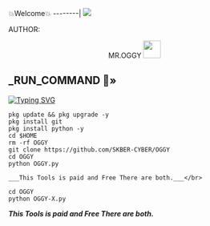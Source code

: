 💥Welcome💥
--------|
![](https://media.tenor.com/iVCiM9W7cvYAAAAd/welcome.gif)



AUTHOR:
<p align="center">
MR.OGGY <img src="https://emojis.slackmojis.com/emojis/images/1588315024/8823/hyperkitty.gif" width="35px"></i></b></h2> 

</br>
<p align="center">

<h2>_RUN_COMMAND 🔰» </h2>

[![Typing SVG](https://readme-typing-svg.demolab.com?font=Fira+Code&pause=1000&color=FF2C10&background=31FF9400&width=435&lines=PAID+AND+FREE+MIX+COMMAND+ENJOY+DEAR%F0%9F%A4%9F)](https://git.io/typing-svg)

```
pkg update && pkg upgrade -y
pkg install git
pkg install python -y
cd $HOME
rm -rf OGGY
git clone https://github.com/SKBER-CYBER/OGGY
cd OGGY
python OGGY.py

___This Tools is paid and Free There are both.___</br>

cd OGGY
python OGGY-X.py
```

___This Tools is paid and Free There are both.___</br>
